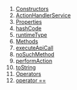 1.  [Constructors](./ActionHandlerService-class.md)
2.  [ActionHandlerService](./ActionHandlerService/ActionHandlerService.md)
3.  [Properties](./ActionHandlerService-class.md)
4.  [hashCode](https://api.flutter.dev/flutter/dart-core/Object/hashCode.html)
5.  [runtimeType](https://api.flutter.dev/flutter/dart-core/Object/runtimeType.html)
6.  [Methods](./ActionHandlerService-class.md)
7.  [executeApiCall](./ActionHandlerService/executeApiCall.md)
8.  [noSuchMethod](https://api.flutter.dev/flutter/dart-core/Object/noSuchMethod.html)
9.  [performAction](./ActionHandlerService/performAction.md)
10. [toString](https://api.flutter.dev/flutter/dart-core/Object/toString.html)
11. [Operators](./ActionHandlerService-class.md)
12. [operator
    ==](https://api.flutter.dev/flutter/dart-core/Object/operator_equals.html)
